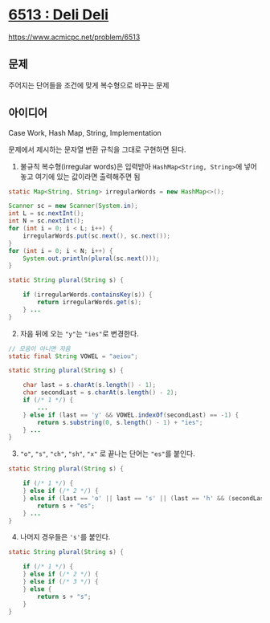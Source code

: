 # [6513 : Deli Deli](https://www.acmicpc.net/problem/6513)
https://www.acmicpc.net/problem/6513

## 문제
주어지는 단어들을 조건에 맞게 복수형으로 바꾸는 문제

## 아이디어
Case Work, Hash Map, String, Implementation

문제에서 제시하는 문자열 변환 규칙을 그대로 구현하면 된다.
1. 불규칙 복수형(irregular words)은 입력받아 `HashMap<String, String>`에 넣어놓고 여기에 있는 값이라면 출력해주면 됨
```java
static Map<String, String> irregularWords = new HashMap<>();

Scanner sc = new Scanner(System.in);
int L = sc.nextInt();
int N = sc.nextInt();
for (int i = 0; i < L; i++) {
    irregularWords.put(sc.next(), sc.next());
}
for (int i = 0; i < N; i++) {
    System.out.println(plural(sc.next()));
}

static String plural(String s) {

    if (irregularWords.containsKey(s)) {
        return irregularWords.get(s);
    } ...
}
```
2. 자음 뒤에 오는 `"y"`는 `"ies"`로 변경한다.
```java
// 모음이 아니면 자음
static final String VOWEL = "aeiou";

static String plural(String s) {

    char last = s.charAt(s.length() - 1);
    char secondLast = s.charAt(s.length() - 2);
    if (/* 1 */) {
        ...
    } else if (last == 'y' && VOWEL.indexOf(secondLast) == -1) {
        return s.substring(0, s.length() - 1) + "ies";
    } ...
}
```
3. `"o"`, `"s"`, `"ch"`, `"sh"`, `"x"` 로 끝나는 단어는 `"es"`를 붙인다.
```java
static String plural(String s) {

    if (/* 1 */) {
    } else if (/* 2 */) {
    } else if (last == 'o' || last == 's' || (last == 'h' && (secondLast == 'c' || secondLast == 's')) || last == 'x') {
        return s + "es";
    } ...
}
```
4. 나머지 경우들은 `'s'`를 붙인다.
```java
static String plural(String s) {

    if (/* 1 */) {
    } else if (/* 2 */) {
    } else if (/* 3 */) {
    } else {
        return s + "s";
    }
}
```